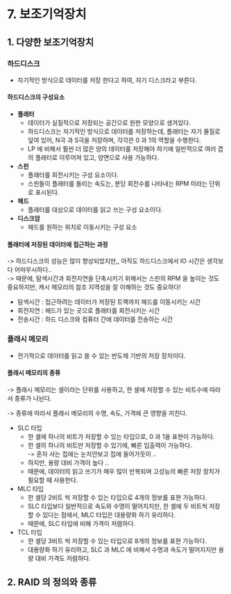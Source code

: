 # 7. 보조기억장치

## 1. 다양한 보조기억장치

### 하드디스크&#x20;

* 자기적인 방식으로 데이터를 저장 한다고 하여, 자기 디스크라고 부른다.&#x20;

#### 하드디스크의 구성요소

* **플래터**&#x20;
  * 데이터가 실질적으로 저장되는 공간으로 원판 모양으로 생겨있다.&#x20;
  * 하드디스크는 자기적인 방식으로 데이터를 저장하는데, 플래터는 자기 물질로 덮여 있어, N극 과 S극을 저장하며, 각각은 0 과 1의 역할을 수행한다.&#x20;
  * LP 에 비해서 훨씬 더 많은 양의 데이터를 저장해야 하기에 일반적으로 여러 겹의 플래터로 이루어져 있고, 양면으로 사용 가능하다.&#x20;
* **스핀**
  * 플래터를 회전시키는 구성 요소이다.&#x20;
  * 스핀들이 플래터를 돌리는 속도는, 분당 회전수를 나타내는 RPM 이라는 단위로 표시된다.&#x20;
* **헤드**
  * 플래터를 대상으로 데이터를 읽고 쓰는 구성 요소이다. &#x20;
* **디스크암**
  * 헤드를 원하는 위치로 이동시키는 구성 요소

#### 플래터에 저장된 데이터에 접근하는 과정

\-> 하드디스크의 성능은 많이 향상되었지만,, 아직도 하드디스크에서 IO 시간은 생각보다 어마무시하다.. \
\-> 때문에, 탐색시간과 회전지연을 단축시키기 위해서는 스핀의 RPM 을 높이는 것도 중요하지만, 캐시 메모리의 참조 지역성을 잘 이해하는 것도 중요하다!

* 탐색시간 : 접근하려는 데이터가 저장된 트랙까지 헤드를 이동시키는 시간&#x20;
* 회전지연 : 헤드가 있는 곳으로 플래터를 회전시키는 시간&#x20;
* 전송시간 : 하드 디스크와 컴퓨터 간에 데이터를 전송하는 시간&#x20;

### 플래시 메모리&#x20;

* 전기적으로 데이터를 읽고 쓸 수 있는 반도체 기반의 저장 장치이다.&#x20;

#### 플래시 메모리의 종류

\-> 플래시 메모리는 셀이라는 단위를 사용하고, 한 셀에 저장할 수 있는 비트수에 따라서 종류가 나뉜다.&#x20;

\-> 종류에 따라서 플래시 메모리의 수명, 속도, 가격에 큰 영향을 끼친다.&#x20;

* SLC 타입&#x20;
  * 한 셀에 하나의 비트가 저장할 수 있는 타입으로, 0 과 1을 표현이 가능하다.&#x20;
  * 한 셀의 하나의 비트만 저장할 수 있기에, 빠른 입출력이 가능하다. \
    \-> 혼자 사는 집에는 눈치안보고 집에 들어가듯이 ..&#x20;
  * 하지만, 용량 대비 가격이 높다 ..
  * 때문에, 데이터의 읽고 쓰기가 매우 많이 반복되며 고성능의 빠른 저장 장치가 필요할 때 사용한다.&#x20;
* MLC 타입&#x20;
  * 한 셀당 2비트 씩 저장할 수 있는 타입으로 4개의 정보를 표현 가능하다.&#x20;
  * SLC 타입보다 일반적으로 속도와 수명이 떨어지지만, 한 셀에 두 비트씩 저장할 수 있다는 점에서, MLC 타입은 대용량화 하기 유리하다.&#x20;
  * 때문에, SLC 타입에 비해 가격이 저렴하다.&#x20;
* TCL 타입&#x20;
  * 한 셀당 3비트 씩 저장할 수 있는 타입으로 8개의 정보를 표현 가능하다.&#x20;
  * 대용량화 하기 유리하고, SLC 과 MLC 에 비해서 수명과 속도가 떨어지지만 용량 대비 가격도 저렴하다.&#x20;

## 2. RAID 의 정의와 종류&#x20;

